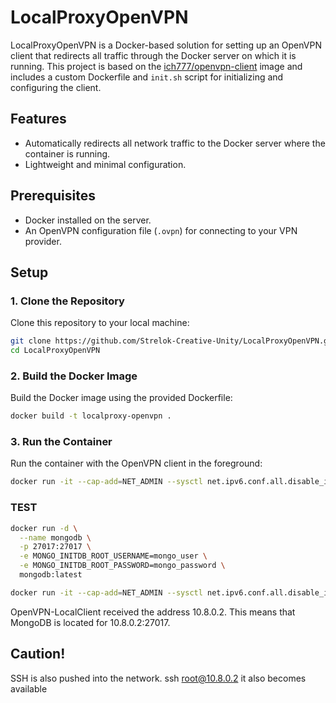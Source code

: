 # LocalProxyOpenVPN

LocalProxyOpenVPN is a Docker-based solution for setting up an OpenVPN client that redirects all traffic through the Docker server on which it is running. This project is based on the [ich777/openvpn-client](https://hub.docker.com/r/ich777/openvpn-client) image and includes a custom Dockerfile and `init.sh` script for initializing and configuring the client.

## Features

- Automatically redirects all network traffic to the Docker server where the container is running.
- Lightweight and minimal configuration.

## Prerequisites

- Docker installed on the server.
- An OpenVPN configuration file (`.ovpn`) for connecting to your VPN provider.

## Setup

### 1. Clone the Repository

Clone this repository to your local machine:

```bash
git clone https://github.com/Strelok-Creative-Unity/LocalProxyOpenVPN.git
cd LocalProxyOpenVPN
```
### 2. Build the Docker Image

Build the Docker image using the provided Dockerfile:

```bash
docker build -t localproxy-openvpn .
```
### 3. Run the Container

Run the container with the OpenVPN client in the foreground:

```bash
docker run -it --cap-add=NET_ADMIN --sysctl net.ipv6.conf.all.disable_ipv6=1 --name OpenVPN-LocalClient -v /path/to/openvpn/conf:/vpn
```

### TEST
```bash
docker run -d \
  --name mongodb \
  -p 27017:27017 \
  -e MONGO_INITDB_ROOT_USERNAME=mongo_user \
  -e MONGO_INITDB_ROOT_PASSWORD=mongo_password \
  mongodb:latest
```
```bash
docker run -it --cap-add=NET_ADMIN --sysctl net.ipv6.conf.all.disable_ipv6=1 --name OpenVPN-LocalClient -v /path/to/openvpn/conf:/vpn
```
OpenVPN-LocalClient received the address 10.8.0.2. This means that MongoDB is located for 10.8.0.2:27017.  
## Caution! 
SSH is also pushed into the network. ssh root@10.8.0.2 it also becomes available
